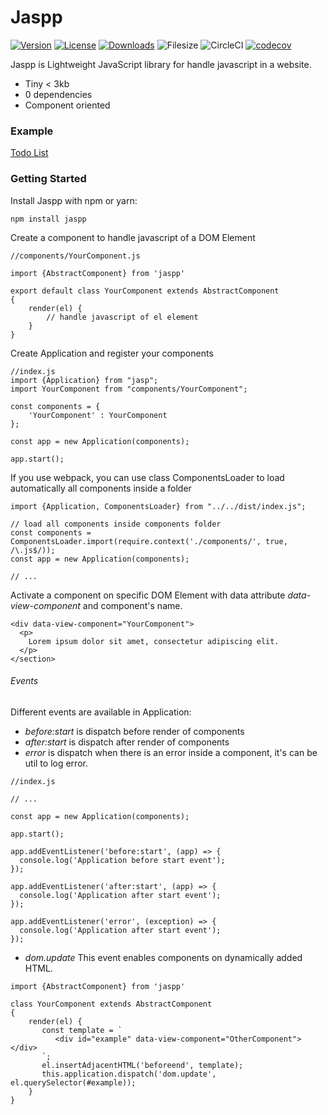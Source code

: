 # Jaspp

[![Version](https://img.shields.io/npm/v/jaspp.svg?style=flat-square)](https://www.npmjs.com/package/jaspp)
[![License](https://img.shields.io/npm/l/jaspp.svg?style=flat-square)](https://www.npmjs.com/package/jaspp)
[![Downloads](https://img.shields.io/npm/dt/jaspp.svg?style=flat-square)](https://www.npmjs.com/package/jaspp)
![Filesize](https://img.shields.io/bundlephobia/min/jaspp.svg)
![CircleCI](https://img.shields.io/circleci/build/github/alavieille/jaspp/master?style=flat-square)
[![codecov](https://codecov.io/gh/alavieille/jaspp/branch/master/graph/badge.svg)](https://codecov.io/gh/alavieille/jaspp)

Jaspp is Lightweight JavaScript library for handle javascript in a website.

* Tiny < 3kb
* 0 dependencies
* Component oriented
  
### Example

[Todo List](https://alavieille.github.io/jaspp/example/)

### Getting Started


Install Jaspp with npm or yarn: 

```
npm install jaspp
```

Create a component to handle javascript of a DOM Element

```
//components/YourComponent.js

import {AbstractComponent} from 'jaspp'

export default class YourComponent extends AbstractComponent 
{
    render(el) {
        // handle javascript of el element
    }
}

```

Create Application and register your components

```
//index.js
import {Application} from "jasp";
import YourComponent from "components/YourComponent";

const components = {
    'YourComponent' : YourComponent
};

const app = new Application(components);

app.start();

```

If you use webpack, you can use class ComponentsLoader
to load automatically all components inside a folder

```
import {Application, ComponentsLoader} from "../../dist/index.js";

// load all components inside components folder
const components = ComponentsLoader.import(require.context('./components/', true, /\.js$/));
const app = new Application(components);

// ...

```

Activate a component on specific DOM Element
with data attribute *data-view-component* 
and component's name.

```
<div data-view-component="YourComponent">
  <p>
    Lorem ipsum dolor sit amet, consectetur adipiscing elit.
  </p>
</section>
```

###### Events

Different events are available in Application: 

* *before:start* is dispatch before render of components
* *after:start* is dispatch after render of components
* *error* is dispatch when there is an error inside a component, it's can be util to log error.


```
//index.js

// ...

const app = new Application(components);

app.start();

app.addEventListener('before:start', (app) => {
  console.log('Application before start event');
});

app.addEventListener('after:start', (app) => {
  console.log('Application after start event');
});

app.addEventListener('error', (exception) => {
  console.log('Application after start event');
});

```

* *dom.update* This event enables components on dynamically added HTML.
```
import {AbstractComponent} from 'jaspp'

class YourComponent extends AbstractComponent 
{
    render(el) {
       const template = `
          <div id="example" data-view-component="OtherComponent"></div>
       `;
       el.insertAdjacentHTML('beforeend', template);
       this.application.dispatch('dom.update', el.querySelector(#example));
    }
}

```
